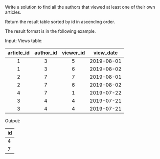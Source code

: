 Write a solution to find all the authors that viewed at least one of their own articles.

Return the result table sorted by id in ascending order.

The result format is in the following example.


Input: 
Views table:


| article_id | author_id | viewer_id |  view_date  |
|:----------:|:---------:|:---------:|-------------|
| 1          | 3         | 5         | 2019-08-01  |
| 1          | 3         | 6         | 2019-08-02  |
| 2          | 7         | 7         | 2019-08-01  |
| 2          | 7         | 6         | 2019-08-02  |
| 4          | 7         | 1         | 2019-07-22  |
| 3          | 4         | 4         | 2019-07-21  |
| 3          | 4         | 4         | 2019-07-21  |

Output: 

| id   |
|------|
| 4    |
| 7    |